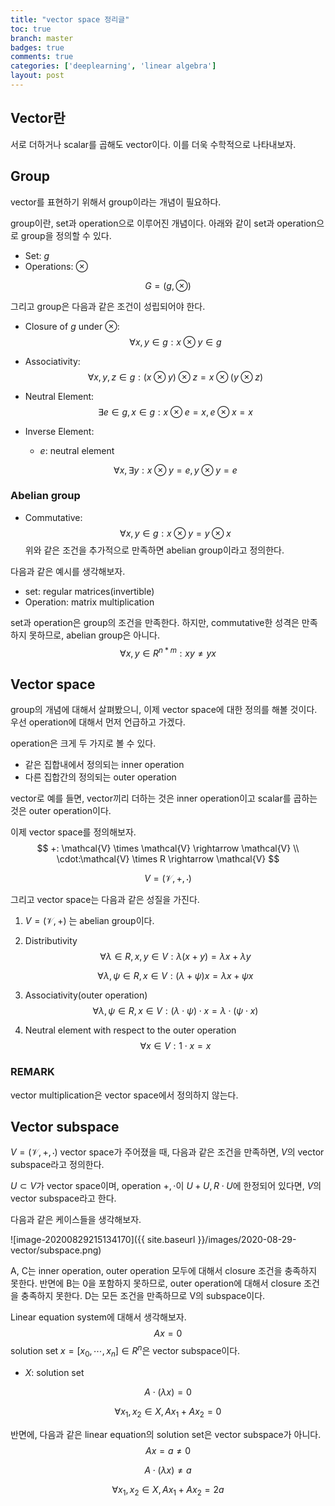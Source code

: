 ```yaml
---
title: "vector space 정리글"
toc: true
branch: master
badges: true
comments: true
categories: ['deeplearning', 'linear algebra']
layout: post
---
```




## Vector란

서로 더하거나 scalar를 곱해도 vector이다. 이를 더욱 수학적으로 나타내보자.

## Group

vector를 표현하기 위해서 group이라는 개념이 필요하다.

group이란, set과 operation으로 이루어진 개념이다. 아래와 같이 set과 operation으로 group을 정의할 수 있다.

- Set: $g$
- Operations: $\otimes$

$$
G = (g, \otimes)
$$

그리고 group은 다음과 같은 조건이 성립되어야 한다.

- Closure of $g$ under $\otimes$:
  $$
  \forall x, y \in g: x \otimes y \in g
  $$

- Associativity:
  $$
  \forall x, y, z \in g: (x \otimes y) \otimes z = x \otimes (y \otimes z)
  $$
  
- Neutral Element:
  $$
  \exists e \in g, x \in g: x \otimes e = x, e \otimes x = x
  $$

- Inverse Element:

  - $e$: neutral element

  $$
  \forall x, \exists y: x \otimes y = e, y \otimes y = e
  $$

### Abelian group

- Commutative:
  $$
  \forall x, y \in g: x \otimes y = y \otimes x
  $$
  위와 같은 조건을 추가적으로 만족하면 abelian group이라고 정의한다.

다음과 같은 예시를 생각해보자.

- set: regular matrices(invertible)
- Operation: matrix multiplication

set과 operation은 group의 조건을 만족한다. 하지만, commutative한 성격은 만족하지 못하므로, abelian group은 아니다.
$$
\forall x,y \in R^{n * m} : xy \neq yx
$$


## Vector space

group의 개념에 대해서 살펴봤으니, 이제 vector space에 대한 정의를 해볼 것이다. 우선 operation에 대해서 먼저 언급하고 가겠다.

operation은 크게 두 가지로 볼 수 있다.

- 같은 집합내에서 정의되는 inner operation
- 다른 집합간의 정의되는 outer operation

vector로 예를 들면, vector끼리 더하는 것은 inner operation이고 scalar를 곱하는 것은 outer operation이다.

이제 vector space를 정의해보자.
$$
+: \mathcal{V} \times \mathcal{V} \rightarrow \mathcal{V} \\
\cdot:\mathcal{V} \times R \rightarrow \mathcal{V}
$$

$$
V = (\mathcal{V}, +, \cdot )
$$

그리고 vector space는 다음과 같은 성질을 가진다.

1. $V = (\mathcal{V}, + )$ 는 abelian group이다.

2. Distributivity
   $$
   \forall \lambda \in R, x, y \in V: \lambda (x + y) = \lambda x + \lambda y
   $$

   $$
   \forall \lambda, \psi \in R, x \in V: (\lambda + \psi) x = \lambda x + \psi x
   $$

   

3. Associativity(outer operation)
   $$
   \forall \lambda, \psi \in R, x \in V: (\lambda \cdot \psi) \cdot x = \lambda \cdot (\psi \cdot x)
   $$
   
4. Neutral element with respect to the outer operation
   $$
   \forall x \in V: 1 \cdot x = x
   $$



### REMARK

vector multiplication은  vector space에서 정의하지 않는다.



## Vector subspace

$V = (\mathcal{V}, +, \cdot )$ vector space가 주어졌을 때, 다음과 같은 조건을 만족하면, $V$의 vector subspace라고 정의한다.

$U \subset V$가 vector space이며, operation $+, \cdot$이 $U + U, R \cdot U$에 한정되어 있다면,  $V$의 vector subspace라고 한다.

다음과 같은 케이스들을 생각해보자.

![image-20200829215134170]({{ site.baseurl }}/images/2020-08-29-vector/subspace.png)

 A, C는 inner operation, outer operation 모두에 대해서 closure 조건을 충족하지 못한다. 반면에 B는 0을 포함하지 못하므로, outer operation에 대해서 closure 조건을 충족하지 못한다. D는 모든 조건을 만족하므로 V의 subspace이다.

Linear equation system에 대해서 생각해보자.
$$
Ax = 0
$$
solution set $x = [x_0, \cdots, x_n] \in R^n$은 vector subspace이다. 

- $X$: solution set

$$
A \cdot (\lambda x ) = 0
$$

$$
\forall x_1, x_2 \in X, Ax_1 + Ax_2 = 0
$$



반면에, 다음과 같은 linear equation의 solution set은 vector subspace가 아니다.
$$
Ax = a \neq 0
$$

$$
A\cdot (\lambda x) \neq a
$$

$$
\forall x_1, x_2 \in X, Ax_1 + Ax_2 = 2a
$$







